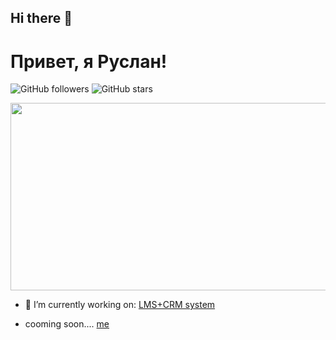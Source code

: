 ## Hi there 👋

# Привет, я Руслан!

![GitHub followers](https://img.shields.io/github/followers/russuran?style=social)
![GitHub stars](https://img.shields.io/github/stars/russuran?style=social)

<div align="center">
  <img src="[https://media.giphy.com/media/dWesBcTLavkZuG35MI/giphy.gif](https://giphy.com/gifs/wallpaper-wallpapers-l1J3OzxwqrLKkWLq8)](https://media1.tenor.com/m/HNRLI1w7DhgAAAAC/%D1%80%D0%B0%D0%B1%D0%BE%D1%87%D0%B8%D0%B9-%D1%81%D1%82%D0%BE%D0%BB-%D0%BA%D0%BE%D1%82-%D1%85%D0%B0%D0%B2%D0%B0%D0%B5%D1%82-%D1%80%D0%B0%D0%B1%D0%BE%D1%87%D0%B8%D0%B9-%D1%81%D1%82%D0%BE%D0%BB.gif)" width="600" height="300"/>
</div>



- 🔭 I’m currently working on: [LMS+CRM system](https://16bit.study)

- cooming soon.... [me](https://russuran.me)
<!--
**russuran/russuran** is a ✨ _special_ ✨ repository because its `README.md` (this file) appears on your GitHub profile.

Here are some ideas to get you started:

- 🔭 I’m currently working on ...
- 🌱 I’m currently learning ...
- 👯 I’m looking to collaborate on ...
- 🤔 I’m looking for help with ...
- 💬 Ask me about ...
- 📫 How to reach me: ...
- 😄 Pronouns: ...
- ⚡ Fun fact: ...
-->
